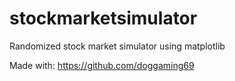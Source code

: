 # stockmarketsimulator
Randomized stock market simulator using matplotlib

Made with: https://github.com/doggaming69

